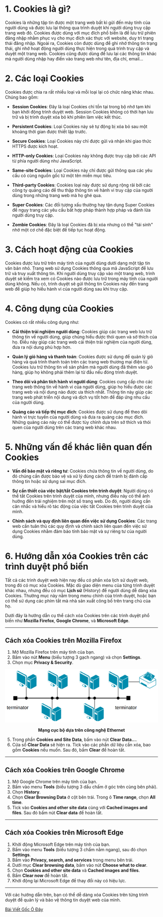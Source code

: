 # 1. Cookies là gì?

Cookies là những tập tin được một trang web bất kì gửi đến máy tính của người dùng và được lưu lại thông qua trình duyệt khi người dùng truy cập trang web đó. Cookies được dùng với mục đích phổ biến là để lưu trữ phiên đăng nhập nhằm phục vụ cho mục đích xác thực với website, duy trì trạng thái đăng nhập. Ngoài ra, Cookies còn được dùng để ghi nhớ thông tin trạng thái, ghi nhớ hoạt động người dùng thực hiện trong quá trình truy cập và duyệt một trang web. Cookies cũng được dùng để lưu lại các thông tin khác mà người dùng nhập hay điền vào trang web như tên, địa chỉ, email...

# 2. Các loại Cookies

Cookies được chia ra rất nhiều loại và mỗi loại lại có chức năng khác nhau. Chúng bao gồm:

- **Session Cookies**: Đây là loại Cookies chỉ tồn tại trong bộ nhớ tạm khi bạn khởi động trình duyệt web. Session Cookies không có thời hạn lưu trữ và bị trình duyệt xóa bỏ khi phiên làm việc kết thúc.

- **Persistent Cookies**: Loại Cookies này sẽ tự động bị xóa bỏ sau một khoảng thời gian được thiết lập trước.

- **Secure Cookies**: Loại Cookies này chỉ được gửi và nhận khi giao thức HTTPS được kích hoạt.

- **HTTP-only Cookies**: Loại Cookies này không được truy cập bởi các API từ phía người dùng như JavaScript.

- **Same-site Cookies**: Loại Cookies này chỉ được gửi thông qua các yêu cầu có cùng nguồn gốc từ một tên miền mục tiêu.

- **Third-party Cookies**: Cookies loại này được sử dụng rộng rãi bởi các công ty quảng cáo để thu thập thông tin về hành vi truy cập của người dùng trong những trang web mà họ ghé qua.

- **Super Cookies**: Các đối tượng xấu thường hay tận dụng Super Cookies để ngụy trang các yêu cầu bất hợp pháp thành hợp pháp và đánh lừa người dùng truy cập.

- **Zombie Cookies**: Đây là loại Cookies đã bị xóa nhưng có thể "tái sinh" nhờ một cơ chế đặc biệt để tiếp tục hoạt động.

# 3. Cách hoạt động của Cookies

Cookies được lưu trữ trên máy tính của người dùng dưới dạng một tập tin văn bản nhỏ. Trang web sử dụng Cookies thông qua mã JavaScript để lưu trữ và truy xuất thông tin. Khi người dùng truy cập vào một trang web, trình duyệt sẽ kiểm tra xem có Cookies nào được lưu trữ trong máy tính của người dùng không. Nếu có, trình duyệt sẽ gửi thông tin Cookies này đến trang web để giúp họ hiểu hành vi của người dùng sau khi truy cập.

# 4. Công dụng của Cookies


Cookies có rất nhiều công dụng như:

- **Cải thiện trải nghiệm người dùng**: Cookies giúp các trang web lưu trữ thông tin về người dùng, giúp chúng hiểu được thói quen và sở thích của họ. Điều này giúp các trang web cải thiện trải nghiệm của người dùng, đưa ra nội dung phù hợp hơn.

- **Quản lý giỏ hàng và thanh toán**: Cookies được sử dụng để quản lý giỏ hàng và quá trình thanh toán trên các trang web thương mại điện tử. Cookies lưu trữ thông tin về sản phẩm mà người dùng đã thêm vào giỏ hàng, giúp họ không phải thêm lại từ đầu nếu đóng trình duyệt.

- **Theo dõi và phân tích hành vi người dùng**: Cookies cung cấp cho các trang web thông tin về hành vi của người dùng, giúp họ hiểu được các trang web và nội dung nào được ưa thích nhất. Thông tin này giúp các trang web phát triển nội dung và dịch vụ tốt hơn để đáp ứng nhu cầu của người dùng.

- **Quảng cáo và tiếp thị mục đích**: Cookies được sử dụng để theo dõi hành vi trực tuyến của người dùng và đưa ra quảng cáo mục đích. Những quảng cáo này có thể được tùy chỉnh dựa trên sở thích và thói quen của người dùng trên các trang web khác nhau.

# 5. Những vấn đề khác liên quan đến Cookies

- **Vấn đề bảo mật và riêng tư**: Cookies chứa thông tin về người dùng, do đó chúng cần được bảo vệ và xử lý đúng cách để tránh bị đánh cắp thông tin hoặc sử dụng sai mục đích.

- **Sự cần thiết của việc bật/tắt Cookies trên trình duyệt**: Người dùng có thể tắt Cookies trên trình duyệt của mình, nhưng điều này có thể ảnh hưởng đến trải nghiệm trên một số trang web. Do đó, người dùng cần cân nhắc và hiểu rõ tác động của việc tắt Cookies trên trình duyệt của mình.

- **Chính sách và quy định liên quan đến việc sử dụng Cookies**: Các trang web cần tuân thủ các quy định và chính sách liên quan đến việc sử dụng Cookies nhằm đảm bảo tính bảo mật và sự riêng tư của người dùng.

# 6.  Hướng dẫn xóa Cookies trên các trình duyệt phổ biến

Tất cả các trình duyệt web hiện nay đều có phần xóa lịch sử duyệt web, trong đó có mục xóa Cookies. Mặc dù giao diện menu của từng trình duyệt khác nhau, nhưng đều có mục **Lịch sử** (History) để người dùng dễ dàng xóa Cookies. Thường mục này nằm trong menu chính của trình duyệt, hoặc bạn có thể sử dụng các phím tắt mà nhà sản xuất công bố trên trang chủ của họ.

Dưới đây là hướng dẫn cụ thể cách xóa Cookies trên các trình duyệt phổ biến như **Mozilla Firefox**, **Google Chrome**, và **Microsoft Edge**.

---

## Cách xóa Cookies trên Mozilla Firefox

1. Mở Mozilla Firefox trên máy tính của bạn.
2. Bấm vào nút **Menu** (biểu tượng 3 gạch ngang) và chọn **Settings**.
3. Chọn mục **Privacy & Security**.

<p align="center">
  <img src="https://github.com/CHu292/SOC/blob/main/Networking/Dlink_Fundamentals_of_Network_Technology/Data_Transmission_and_Switching_in_Computer_Networks/1_Basic_concepts_of_network_technologies/image/1_Local_area_network_based_on_Ethernet_technology.png" alt="Mạng cục bộ dựa trên công nghệ Ethernet" width="1000">
</p>
<p align="center"><b>Mạng cục bộ dựa trên công nghệ Ethernet</b></p>

5. Trong phần **Cookies and Site Data**, bấm vào nút **Clear Data...**.
6. Cửa sổ **Clear Data** sẽ hiện ra. Tick vào các phần dữ liệu cần xóa, bao gồm **Cookies** nếu muốn. Sau đó, bấm **Clear** để hoàn tất.

---

## Cách xóa Cookies trên Google Chrome

1. Mở Google Chrome trên máy tính của bạn.
2. Bấm vào menu **Tools** (biểu tượng 3 dấu chấm ở góc trên cùng bên phải).
3. Chọn **History**.
4. Chọn **Clear Browsing Data** ở cột bên trái. Trong ô **Time range**, chọn **All time**.
5. Tick vào **Cookies and other site data** cùng với **Cached images and files**. Sau đó bấm nút **Clear data** để hoàn tất.

---

## Cách xóa Cookies trên Microsoft Edge

1. Khởi động Microsoft Edge trên máy tính của bạn.
2. Bấm vào menu **Tools** (biểu tượng 3 chấm nằm ngang), sau đó chọn **Settings**.
3. Bấm vào **Privacy, search, and services** trong menu bên trái.
4. Dưới mục **Clear browsing data**, bấm vào nút **Choose what to clear**.
5. Chọn **Cookies and other site data** và **Cached images and files**.
6. Bấm **Clear now** để hoàn tất.
7. Khởi động lại Microsoft Edge để thay đổi này có hiệu lực.

--- 

Với các hướng dẫn trên, bạn có thể dễ dàng xóa Cookies trên từng trình duyệt để quản lý và bảo vệ thông tin duyệt web của mình.

[Bài Viết Gốc Ỏ Đây](fptshop.com.vn/tin-tuc/danh-gia/cookies-la-gi-157392)
